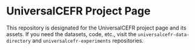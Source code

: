 # UniversalCEFR Project Page

This repository is designated for the UniversalCEFR project page and its assets. If you need the datasets, code, etc., visit the `universalcefr-data-directory` and `universalcefr-experiments` repositories.
